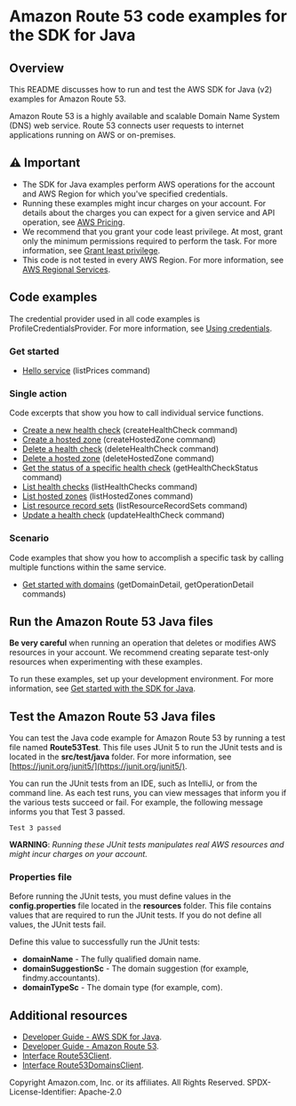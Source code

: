 # Amazon Route 53 code examples for the SDK for Java

## Overview
This README discusses how to run and test the AWS SDK for Java (v2) examples for Amazon Route 53.

Amazon Route 53 is a highly available and scalable Domain Name System (DNS) web service. Route 53 connects user requests to internet applications running on AWS or on-premises.

## ⚠️ Important
* The SDK for Java examples perform AWS operations for the account and AWS Region for which you've specified credentials. 
* Running these examples might incur charges on your account. For details about the charges you can expect for a given service and API operation, see [AWS Pricing](https://aws.amazon.com/pricing/).
* We recommend that you grant your code least privilege. At most, grant only the minimum permissions required to perform the task. For more information, see [Grant least privilege](https://docs.aws.amazon.com/IAM/latest/UserGuide/best-practices.html#grant-least-privilege). 
* This code is not tested in every AWS Region. For more information, see [AWS Regional Services](https://aws.amazon.com/about-aws/global-infrastructure/regional-product-services).

## Code examples

The credential provider used in all code examples is ProfileCredentialsProvider. For more information, see [Using credentials](https://docs.aws.amazon.com/sdk-for-java/latest/developer-guide/credentials.html).

### Get started

- [Hello service](https://github.com/awsdocs/aws-doc-sdk-examples/blob/main/javav2/example_code/route53/src/main/java/com/example/route/HelloRoute53.java) (listPrices command)

### Single action

Code excerpts that show you how to call individual service functions.

- [Create a new health check](https://github.com/awsdocs/aws-doc-sdk-examples/blob/main/javav2/example_code/route53/src/main/java/com/example/route/CreateHealthCheck.java) (createHealthCheck command)
- [Create a hosted zone](https://github.com/awsdocs/aws-doc-sdk-examples/blob/main/javav2/example_code/route53/src/main/java/com/example/route/CreateHostedZone.java) (createHostedZone command)
- [Delete a health check](https://github.com/awsdocs/aws-doc-sdk-examples/blob/main/javav2/example_code/route53/src/main/java/com/example/route/DeleteHealthCheck.java) (deleteHealthCheck command)
- [Delete a hosted zone](https://github.com/awsdocs/aws-doc-sdk-examples/blob/main/javav2/example_code/route53/src/main/java/com/example/route/DeleteHostedZone.java) (deleteHostedZone command)
- [Get the status of a specific health check](https://github.com/awsdocs/aws-doc-sdk-examples/blob/main/javav2/example_code/route53/src/main/java/com/example/route/GetHealthCheckStatus.java) (getHealthCheckStatus command)
- [List health checks](https://github.com/awsdocs/aws-doc-sdk-examples/blob/main/javav2/example_code/route53/src/main/java/com/example/route/ListHealthChecks.java) (listHealthChecks command)
- [List hosted zones](https://github.com/awsdocs/aws-doc-sdk-examples/blob/main/javav2/example_code/route53/src/main/java/com/example/route/ListHostedZones.java) (listHostedZones command)
- [List resource record sets](https://github.com/awsdocs/aws-doc-sdk-examples/blob/main/javav2/example_code/route53/src/main/java/com/example/route/ListResourceRecordSets.java) (listResourceRecordSets command)
- [Update a health check](https://github.com/awsdocs/aws-doc-sdk-examples/blob/main/javav2/example_code/route53/src/main/java/com/example/route/UpdateHealthCheck.java) (updateHealthCheck command)

### Scenario 

Code examples that show you how to accomplish a specific task by calling multiple functions within the same service.

- [Get started with domains](https://github.com/awsdocs/aws-doc-sdk-examples/blob/main/javav2/example_code/route53/src/main/java/com/example/route/Route53Scenario.java) (getDomainDetail, getOperationDetail commands)

## Run the Amazon Route 53 Java files

**Be very careful** when running an operation that deletes or modifies AWS resources in your account. We recommend creating separate test-only resources when experimenting with these examples.

To run these examples, set up your development environment. For more information, 
see [Get started with the SDK for Java](https://docs.aws.amazon.com/sdk-for-java/latest/developer-guide/setup.html). 


 ## Test the Amazon Route 53 Java files

You can test the Java code example for Amazon Route 53 by running a test file named **Route53Test**. This file uses JUnit 5 to run the JUnit tests and is located in the **src/test/java** folder. For more information, see [https://junit.org/junit5/](https://junit.org/junit5/).

You can run the JUnit tests from an IDE, such as IntelliJ, or from the command line. As each test runs, you can view messages that inform you if the various tests succeed or fail. For example, the following message informs you that Test 3 passed.

	Test 3 passed

**WARNING**: _Running these JUnit tests manipulates real AWS resources and might incur charges on your account._

 ### Properties file
Before running the JUnit tests, you must define values in the **config.properties** file located in the **resources** folder. This file contains values that are required to run the JUnit tests. If you do not define all values, the JUnit tests fail.

Define this value to successfully run the JUnit tests:

- **domainName** - The fully qualified domain name.
- **domainSuggestionSc** - The domain suggestion (for example, findmy.accountants).
- **domainTypeSc** - The domain type (for example, com).

## Additional resources
* [Developer Guide - AWS SDK for Java](https://docs.aws.amazon.com/sdk-for-java/latest/developer-guide/home.html).
* [Developer Guide - Amazon Route 53](https://docs.aws.amazon.com/Route53/latest/DeveloperGuide/Welcome.html).
* [Interface Route53Client](https://sdk.amazonaws.com/java/api/latest/software/amazon/awssdk/services/route53/Route53Client.html).
* [Interface Route53DomainsClient](https://sdk.amazonaws.com/java/api/latest/software/amazon/awssdk/services/route53domains/Route53DomainsClient.html).

Copyright Amazon.com, Inc. or its affiliates. All Rights Reserved. SPDX-License-Identifier: Apache-2.0

